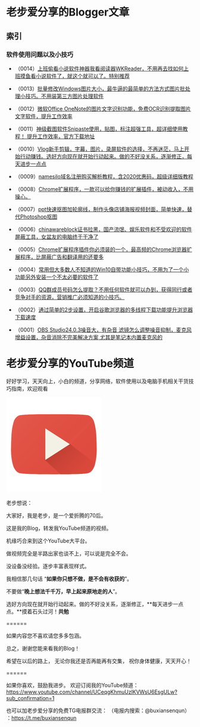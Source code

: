 # 老步爱分享的Blogger文章

## 索引

### 软件使用问题以及小技巧

- （0014）[上班偷看小说软件神器我看阅读器WKReader，不用再去找如何上班摸鱼看小说软件了，就这个就可以了。特别推荐](https://buxiansen.blogspot.com/2019/12/wkreader.html)

- （0013）[批量修改Windows图片大小，最牛逼的最简单的方法方式图片批处理小技巧。不用装第三方图片处理软件](https://buxiansen.blogspot.com/2019/12/windows.html)

- （0012）[微软Office OneNote的图片文字识别功能，免费OCR识别提取图片文字软件，提升工作效率](https://buxiansen.blogspot.com/2019/12/office-onenoteocr.html)

- （0011）[神级截图软件Snipaste使用，贴图，标注超强工具，超详细使用教程！ 提升工作效率，官方下载地址](https://buxiansen.blogspot.com/2019/12/snipaste.html)

- （0010）[Vlog新手剪辑，字幕，图片，录屏软件的选择，不再迷茫，马上开始行动赚钱。选好方向现在就开始行动起来。做的不好没关系，逐渐修正，每天进步一点点](https://buxiansen.blogspot.com/2019/12/vlog.html)

- （0009）[namesilo域名注册购买解析教程，含2020优惠码，超级详细版教程](https://buxiansen.blogspot.com/2019/12/namesilo2020.html)

- （0008）[Chrome扩展程序，一款可以给你赚钱的扩展插件，被动收入，不用操心。](https://buxiansen.blogspot.com/2019/12/chrome.html)

- （0007）[ppt快速抠图加轮廓线，制作头像店铺海报视频封面，简单快速，替代Photoshop抠图](https://buxiansen.blogspot.com/2019/12/pptphotoshop.html)

- （0006）[chinawareblock证书拉黑，国产流氓、娱乐软件和不受欢迎的软件屏蔽工具，女盆友的电脑终于干净了](https://buxiansen.blogspot.com/2019/12/chinawareblock.html)

- （0005）[Chrome扩展程序插件你必须装的一个，最高频的Chrome浏览器扩展程序，比屏蔽广告和翻译用的还要多](https://buxiansen.blogspot.com/2019/11/chromechrome.html)

- （0004）[常用但大多数人不知道的Win10自带功能小技巧，不用为了一个小功能另外安装一个不太必要的软件了](https://buxiansen.blogspot.com/2019/11/win10.html)

- （0003）[QQ群成员号码怎么提取？不用任何软件就可以办到，获得同行或者竞争对手的资源，营销推广必须知道的小技巧。](https://buxiansen.blogspot.com/2019/11/qq.html)

- （0002）[通过简单的2步设置，开启谷歌浏览器的多线程下载功能提升浏览器下载速度](https://buxiansen.blogspot.com/2019/11/2.html)

- （0001）[OBS Studio24.0.3噪音大，有杂音 滤镜怎么调整噪音抑制，麦克风增益设置，杂音消除不完美解决方案,尤其是笔记本内置麦克风的](https://buxiansen.blogspot.com/2019/11/obs-studio2403.html)

# 老步爱分享的YouTube频道

好好学习，天天向上，小白的频道，分享网络，软件使用以及电脑手机相关干货技巧指南，欢迎观看

[![老步爱分享的YouTube频道](https://raw.githubusercontent.com/zjgbql/blog/master/Youtube-icon.png "我的频道，点击观看")](https://www.youtube.com/channel/UCeqgKhmuUzlKVWsU6EsgULw)

老步想说：

大家好，我是老步，是一个爱折腾的70后。

这是我的Blog，转发我YouTube频道的视频。

机缘巧合来到这个YouTube大平台。

做视频完全是半路出家也谈不上，可以说是完全不会。

没设备没经验。逐步丰富表现样式。

我相信那几句话 “**如果你只想不做，是不会有收获的**”。

不要做“**晚上想法千千万，早上起来原地走的人**”。

选好方向现在就开始行动起来。做的不好没关系，逐渐修正，**每天进步一点点。**摸着石头过河！**共勉**

======

如果内容您不喜欢请您多多包涵。

总之，谢谢您能来看我的Blog！

希望在以后的路上， 无论你我还是否再能再有交集， 祝你身体健康，天天开心！

======

如果你喜欢，鼓励我进步。 欢迎订阅我的YouTube频道：https://www.youtube.com/channel/UCeqgKhmuUzlKVWsU6EsgULw?sub_confirmation=1 



也可以加老步爱分享的免费TG电报群交流： （电报内搜索：@buxiansenqun） ：https://t.me/buxiansenqun
